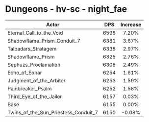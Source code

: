 # Dungeons - hv-sc - night_fae
| Actor | DPS | Increase |
|---|:---:|:---:|
|Eternal_Call_to_the_Void|6598|7.20%|
|Shadowflame_Prism_Conduit_7|6381|3.67%|
|Talbadars_Stratagem|6338|2.97%|
|Shadowflame_Prism|6325|2.76%|
|Sephuzs_Proclamation|6308|2.49%|
|Echo_of_Eonar|6254|1.61%|
|Judgment_of_the_Arbiter|6253|1.59%|
|Painbreaker_Psalm|6252|1.58%|
|Third_Eye_of_the_Jailer|6157|0.03%|
|Base|6155|0.00%|
|Twins_of_the_Sun_Priestess_Conduit_7|6150|-0.08%|
